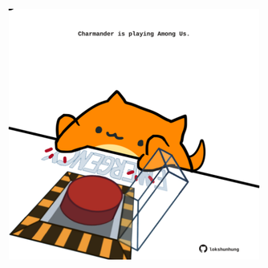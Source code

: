 <!-- built at 14/04/2021, 20:07:58 UTC -->
<p align="center">
  <img width="500" height="500" src="./ReadmeImage.svg">
</p>
